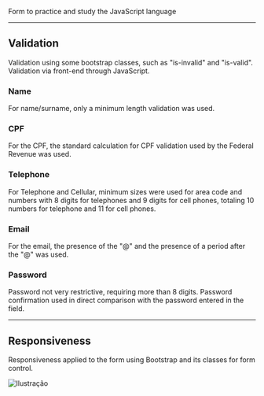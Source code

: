 Form to practice and study the JavaScript language

  ***

## __Validation__

Validation using some bootstrap classes, such as "is-invalid" and "is-valid". Validation via front-end through JavaScript.

### __Name__

For name/surname, only a minimum length validation was used.

### __CPF__

For the CPF, the standard calculation for CPF validation used by the Federal Revenue was used.

### __Telephone__

For Telephone and Cellular, minimum sizes were used for area code and numbers with 8 digits for telephones and 9 digits for cell phones, totaling 10 numbers for telephone and 11 for cell phones.

### __Email__

  For the email, the presence of the "@" and the presence of a period after the "@" was used.

### __Password__

Password not very restrictive, requiring more than 8 digits.
Password confirmation used in direct comparison with the password entered in the field.


***

## __Responsiveness__

Responsiveness applied to the form using Bootstrap and its classes for form control.


<img src="./assets/example.png" alt="Ilustração ">
